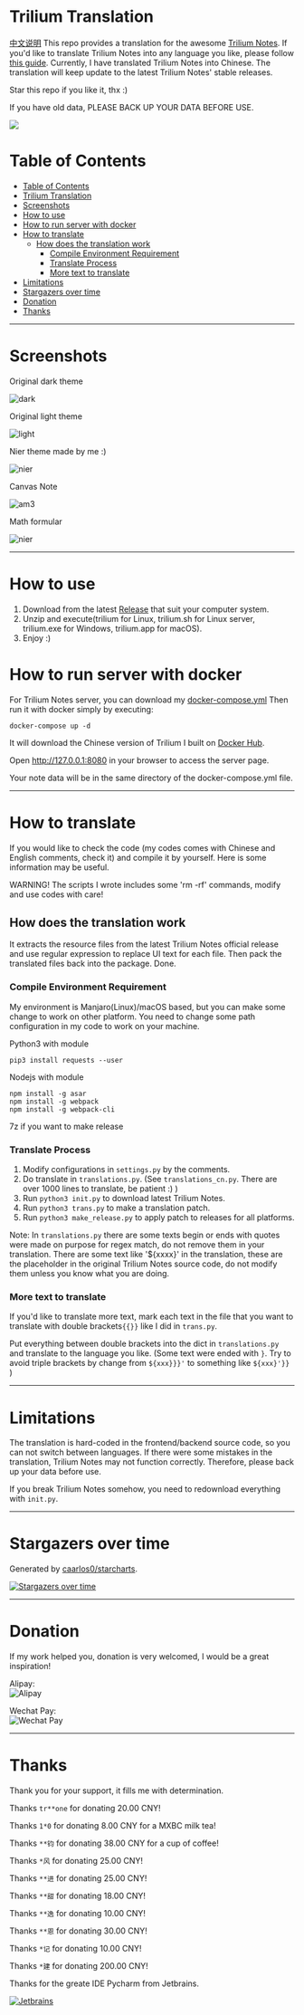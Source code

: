 # Trilium Translation

[中文说明](README_CN.md)
This repo provides a translation for the awesome [Trilium Notes](https://github.com/zadam/trilium).
If you'd like to translate Trilium Notes into any language you like, please
follow [this guide](https://github.com/Nriver/trilium-translation#how-to-translate).
Currently, I have translated Trilium Notes into Chinese. The translation will keep update to the latest Trilium Notes'
stable releases.

Star this repo if you like it, thx :)

If you have old data, PLEASE BACK UP YOUR DATA BEFORE USE.

<a href="https://count.getloli.com"><img align="center" src="https://count.getloli.com/get/@Nriver_trilium-translation"></a><br>

# Table of Contents

<!--ts-->

* [Table of Contents](#table-of-contents)
* [Trilium Translation](#trilium-translation)
* [Screenshots](#Screenshots)
* [How to use](#how-to-use)
* [How to run server with docker](#how-to-run-server-with-docker)
* [How to translate](#how-to-translate)
    * [How does the translation work](#how-does-the-translation-work)
        * [Compile Environment Requirement](#compile-environment-requirement)
        * [Translate Process](#translate-process)
        * [More text to translate](#more-text-to-translate)
* [Limitations](#limitations)
* [Stargazers over time](#stargazers-over-time)
* [Donation](#donation)
* [Thanks](#thanks)

<!--te-->

---

# Screenshots

Original dark theme

![dark](docs/screenshot_theme_dark.png)

Original light theme

![light](docs/screenshot_theme_light.png)

Nier theme made by me :)

![nier](docs/screenshot_theme_nier.png)

Canvas Note

![am3](docs/excalidraw_demo_am3.gif)

Math formular

![nier](docs/screenshot_math_formular.png)

---

# How to use

1. Download from the latest [Release](https://github.com/Nriver/trilium-translation/releases) that suit your computer
   system.
2. Unzip and execute(trilium for Linux, trilium.sh for Linux server, trilium.exe for Windows, trilium.app for macOS).
3. Enjoy :)

# How to run server with docker

For Trilium Notes server, you can download
my [docker-compose.yml](https://github.com/Nriver/trilium-translation/blob/main/docker-compose.yml)
Then run it with docker simply by executing:

```
docker-compose up -d
```

It will download the Chinese version of Trilium I built
on [Docker Hub](https://hub.docker.com/repository/docker/nriver/trilium-cn).

Open http://127.0.0.1:8080 in your browser to access the server page.

Your note data will be in the same directory of the docker-compose.yml file.

---

# How to translate

If you would like to check the code (my codes comes with Chinese and English comments, check it) and compile it by
yourself. Here is some information may be useful.

WARNING! The scripts I wrote includes some 'rm -rf' commands, modify and use codes with care!

## How does the translation work

It extracts the resource files from the latest Trilium Notes official release and use regular expression to replace UI
text for each file. Then pack the translated files back into the package. Done.

### Compile Environment Requirement

My environment is Manjaro(Linux)/macOS based, but you can make some change to work on other platform. You need to change
some path configuration in my code to work on your machine.

Python3 with module

```
pip3 install requests --user
```

Nodejs with module

```
npm install -g asar
npm install -g webpack
npm install -g webpack-cli
```

7z if you want to make release

### Translate Process

1. Modify configurations in `settings.py` by the comments.
2. Do translate in `translations.py`. (See `translations_cn.py`. There are over 1000 lines to translate, be patient :) )
3. Run `python3 init.py` to download latest Trilium Notes.
4. Run `python3 trans.py` to make a translation patch.
4. Run `python3 make_release.py` to apply patch to releases for all platforms.

Note: In `translations.py` there are some texts begin or ends with quotes were made on purpose for regex match, do not
remove them in your translation. There are some text like '${xxxx}' in the translation, these are the placeholder in the
original Trilium Notes source code, do not modify them unless you know what you are doing.

### More text to translate

If you'd like to translate more text, mark each text in the file that you want to translate with double brackets`{{}}`
like I did in `trans.py`.

Put everything between double brackets into the dict in `translations.py` and translate to the language you like. (Some
text were ended with `}`. Try to avoid triple brackets by change from `${xxx}}}'` to something like `${xxx}'}}` )

---

# Limitations

The translation is hard-coded in the frontend/backend source code, so you can not switch between languages.
If there were some mistakes in the translation, Trilium Notes may not function correctly. Therefore, please back up your
data before use.

If you break Trilium Notes somehow, you need to redownload everything with `init.py`.

---

# Stargazers over time

Generated by [caarlos0/starcharts](https://github.com/caarlos0/starcharts).

[![Stargazers over time](https://starchart.cc/Nriver/trilium-translation.svg)](https://starchart.cc/Nriver/trilium-translation)

---

# Donation

If my work helped you, donation is very welcomed, I would be a great inspiration!

Alipay:  
![Alipay](docs/alipay.png)

Wechat Pay:  
![Wechat Pay](docs/wechat_pay.png)


---

# Thanks

Thank you for your support, it fills me with determination.

Thanks `tr**one` for donating 20.00 CNY!

Thanks `1*0` for donating 8.00 CNY for a MXBC milk tea!

Thanks `**钧` for donating 38.00 CNY for a cup of coffee!

Thanks `*风` for donating 25.00 CNY!

Thanks `**进` for donating 25.00 CNY!

Thanks `**甜` for donating 18.00 CNY!

Thanks `**逸` for donating 10.00 CNY!

Thanks `**恩` for donating 30.00 CNY!

Thanks `*记` for donating 10.00 CNY!

Thanks `*建` for donating 200.00 CNY!

Thanks for the greate IDE Pycharm from Jetbrains.

[![Jetbrains](docs/jetbrains.svg)](https://jb.gg/OpenSource)
